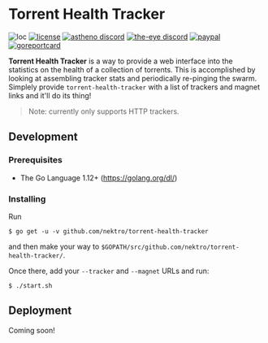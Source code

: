 # Torrent Health Tracker
![loc](https://tokei.rs/b1/github/nektro/torrent-health-tracker)
[![license](https://img.shields.io/github/license/nektro/torrent-health-tracker.svg)](https://github.com/nektro/torrent-health-tracker/blob/master/LICENSE)
[![astheno discord](https://img.shields.io/discord/551971034593755159.svg)](https://discord.gg/P6Y4zQC)
[![the-eye discord](https://img.shields.io/discord/302796547656253441.svg)](https://discord.gg/the-eye)
[![paypal](https://img.shields.io/badge/donate-paypal-009cdf)](https://paypal.me/nektro)
[![goreportcard](https://goreportcard.com/badge/github.com/nektro/torrent-health-tracker)](https://goreportcard.com/report/github.com/nektro/torrent-health-tracker)

**Torrent Health Tracker** is a way to provide a web interface into the statistics on the health of a collection of torrents. This is accomplished by looking at assembling tracker stats and periodically re-pinging the swarm. Simplely provide `torrent-health-tracker` with a list of trackers and magnet links and it'll do its thing!

> Note: currently only supports HTTP trackers.

## Development

### Prerequisites
- The Go Language 1.12+ (https://golang.org/dl/)

### Installing
Run
```
$ go get -u -v github.com/nektro/torrent-health-tracker
```
and then make your way to `$GOPATH/src/github.com/nektro/torrent-health-tracker/`.

Once there, add your `--tracker` and `--magnet` URLs and run:
```
$ ./start.sh
```

## Deployment
Coming soon!
